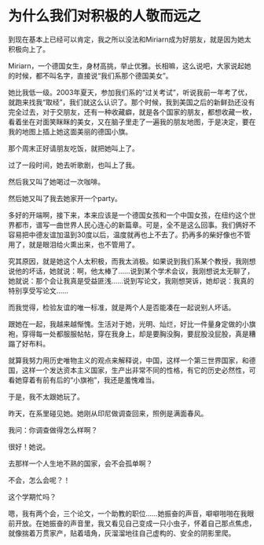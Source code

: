 # 为什么我们对积极的人敬而远之

到现在基本上已经可以肯定，我之所以没法和Miriarn成为好朋友，就是因为她太积极向上了。 

Miriarn，一个德国女生，身材高挑，举止优雅。长相嘛，这么说吧，大家说起她的时候，都不叫名字，直接说“我们系那个德国美女”。 

她比我低一级。2003年夏天，参加我们系的“过关考试”，听说我前一年考了优，就跑来找我“取经”，我们就这么认识了。那个时候，我到美国之后的新鲜劲还没有完全过去，对于交朋友，还有一种收藏癖，就是各个国家的朋友，都想收藏一枚，看着坐在对面笑眯眯的美女，又在脑子里走了一遍我的朋友地图，于是决定，要在我的地图上插上她这面美丽的德国小旗。 

那个周末正好请朋友吃饭，就把她叫上了。 

过了一段时间，她去听歌剧，也叫上了我。 

然后我又叫了她喝过一次咖啡。 

然后她又叫了我去她家开一个party。 

多好的开端啊，接下来，本来应该是一个德国女孩和一个中国女孩，在纽约这个世界都市，谱写一曲世界人民心连心的新篇章。可是，全不是这么回事。我们俩好不容易把中德友谊加温到30度以后，温度就再也上不去了。扔再多的柴好像也不管用了，就是眼泪给火熏出来，也不管用了。 

究其原因，就是她这个人太积极，而我太消极。如果说到我们系某个教授，我刚想说他的坏话，她就说：啊，他太棒了……说到某个学术会议，我刚想说太无聊了，她就说：那个会让我真是受益匪浅……说到写论文，我刚想哭诉，她却说：我真的特别享受写论文…… 

而我觉得，检验友谊的唯一标准，就是两个人是否能凑在一起说别人坏话。 

跟她在一起，我越来越惭愧。生活对于她，光明、灿烂，好比一件量身定做的小旗袍，穿得每一处都服服帖帖，穿在我身上，却是要胸没胸，要屁股没屁股，真是糟蹋了好布料。 

就算我努力用历史唯物主义的观点来解释说，中国，这样一个第三世界国家，和德国，这样一个发达资本主义国家，生产出非常不同的性格，有它的历史必然性，可看她穿着有前有后的“小旗袍”，我还是羞愧难当。 

于是，我不太跟她玩了。 

昨天，在系里碰见她。她刚从印尼做调查回来，照例是满面春风。 

我问：你调查做得怎么样啊？ 

很好！她说。 

去那样一个人生地不熟的国家，会不会孤单啊？ 

不会，怎么会呢？！ 

这个学期忙吗？ 

嗯，我有两个会，三个论文，一个助教的职位……她振奋的声音，噼噼啪啪在我眼前开放。在她振奋的声音里，我又看见自己变成一只小虫子，怀着自己那点焦虑，就像揣着万贯家产，贴着墙角，灰溜溜地往自己虚构的、安全的阴影里爬。